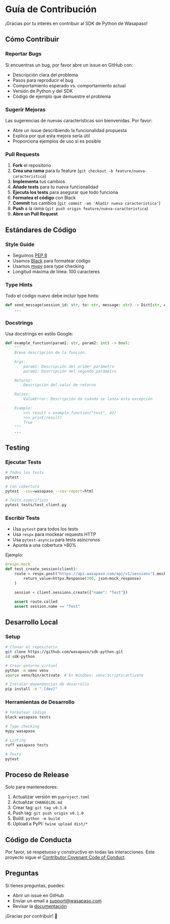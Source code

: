 # Guía de Contribución

¡Gracias por tu interés en contribuir al SDK de Python de Wasapaso!

## Cómo Contribuir

### Reportar Bugs

Si encuentras un bug, por favor abre un issue en GitHub con:

- Descripción clara del problema
- Pasos para reproducir el bug
- Comportamiento esperado vs. comportamiento actual
- Versión de Python y del SDK
- Código de ejemplo que demuestre el problema

### Sugerir Mejoras

Las sugerencias de nuevas características son bienvenidas. Por favor:

- Abre un issue describiendo la funcionalidad propuesta
- Explica por qué esta mejora sería útil
- Proporciona ejemplos de uso si es posible

### Pull Requests

1. **Fork** el repositorio
2. **Crea una rama** para tu feature (`git checkout -b feature/nueva-caracteristica`)
3. **Implementa** tus cambios
4. **Añade tests** para tu nueva funcionalidad
5. **Ejecuta los tests** para asegurar que todo funciona
6. **Formatea el código** con Black
7. **Commit** tus cambios (`git commit -am 'Añadir nueva característica'`)
8. **Push** a la rama (`git push origin feature/nueva-caracteristica`)
9. **Abre un Pull Request**

## Estándares de Código

### Style Guide

- Seguimos [PEP 8](https://www.python.org/dev/peps/pep-0008/)
- Usamos [Black](https://black.readthedocs.io/) para formatear código
- Usamos [mypy](https://mypy.readthedocs.io/) para type checking
- Longitud máxima de línea: 100 caracteres

### Type Hints

Todo el código nuevo debe incluir type hints:

```python
def send_message(session_id: str, to: str, message: str) -> Dict[str, Any]:
    ...
```

### Docstrings

Usa docstrings en estilo Google:

```python
def example_function(param1: str, param2: int) -> bool:
    """
    Breve descripción de la función.

    Args:
        param1: Descripción del primer parámetro
        param2: Descripción del segundo parámetro

    Returns:
        Descripción del valor de retorno

    Raises:
        ValueError: Descripción de cuándo se lanza esta excepción

    Example:
        >>> result = example_function("test", 42)
        >>> print(result)
        True
    """
    ...
```

## Testing

### Ejecutar Tests

```bash
# Todos los tests
pytest

# Con cobertura
pytest --cov=wasapaso --cov-report=html

# Tests específicos
pytest tests/test_client.py
```

### Escribir Tests

- Usa `pytest` para todos los tests
- Usa `respx` para mockear requests HTTP
- Usa `pytest-asyncio` para tests asíncronos
- Apunta a una cobertura >80%

Ejemplo:

```python
@respx.mock
def test_create_session(client):
    route = respx.post("https://api.wasapaso.com/api/v1/sessions").mock(
        return_value=httpx.Response(200, json=mock_response)
    )

    session = client.sessions.create({"name": "Test"})

    assert route.called
    assert session.name == "Test"
```

## Desarrollo Local

### Setup

```bash
# Clonar el repositorio
git clone https://github.com/wasapaso/sdk-python.git
cd sdk-python

# Crear entorno virtual
python -m venv venv
source venv/bin/activate  # En Windows: venv\Scripts\activate

# Instalar dependencias de desarrollo
pip install -e ".[dev]"
```

### Herramientas de Desarrollo

```bash
# Formatear código
black wasapaso tests

# Type checking
mypy wasapaso

# Linting
ruff wasapaso tests

# Tests
pytest
```

## Proceso de Release

Solo para mantenedores:

1. Actualizar versión en `pyproject.toml`
2. Actualizar `CHANGELOG.md`
3. Crear tag: `git tag v0.1.0`
4. Push tag: `git push origin v0.1.0`
5. Build: `python -m build`
6. Upload a PyPI: `twine upload dist/*`

## Código de Conducta

Por favor, sé respetuoso y constructivo en todas las interacciones. Este proyecto sigue el [Contributor Covenant Code of Conduct](https://www.contributor-covenant.org/).

## Preguntas

Si tienes preguntas, puedes:

- Abrir un issue en GitHub
- Enviar un email a support@wasapaso.com
- Revisar la [documentación](https://docs.wasapaso.com/sdk/python)

¡Gracias por contribuir! 🎉
